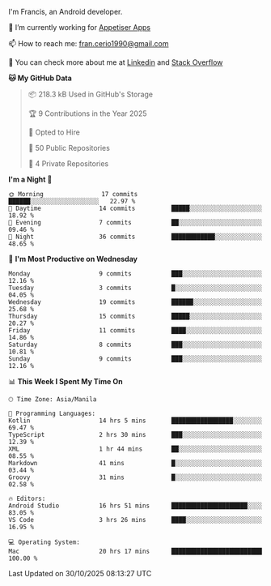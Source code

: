 
I'm Francis, an Android developer.

🔭 I’m currently working for [Appetiser Apps](http://appetiser.com.au)

📫 How to reach me: fran.cerio1990@gmail.com

👀 You can check more about me at [Linkedin](https://www.linkedin.com/in/francerio/) and [Stack Overflow](https://stackoverflow.com/users/1614267/fran-ceriu)



<!--START_SECTION:waka-->
**🐱 My GitHub Data** 

> 📦 218.3 kB Used in GitHub's Storage 
 > 
> 🏆 9 Contributions in the Year 2025
 > 
> 💼 Opted to Hire
 > 
> 📜 50 Public Repositories 
 > 
> 🔑 4 Private Repositories 
 > 
**I'm a Night 🦉** 

```text
🌞 Morning                17 commits          ██████░░░░░░░░░░░░░░░░░░░   22.97 % 
🌆 Daytime                14 commits          █████░░░░░░░░░░░░░░░░░░░░   18.92 % 
🌃 Evening                7 commits           ██░░░░░░░░░░░░░░░░░░░░░░░   09.46 % 
🌙 Night                  36 commits          ████████████░░░░░░░░░░░░░   48.65 % 
```
📅 **I'm Most Productive on Wednesday** 

```text
Monday                   9 commits           ███░░░░░░░░░░░░░░░░░░░░░░   12.16 % 
Tuesday                  3 commits           █░░░░░░░░░░░░░░░░░░░░░░░░   04.05 % 
Wednesday                19 commits          ██████░░░░░░░░░░░░░░░░░░░   25.68 % 
Thursday                 15 commits          █████░░░░░░░░░░░░░░░░░░░░   20.27 % 
Friday                   11 commits          ████░░░░░░░░░░░░░░░░░░░░░   14.86 % 
Saturday                 8 commits           ███░░░░░░░░░░░░░░░░░░░░░░   10.81 % 
Sunday                   9 commits           ███░░░░░░░░░░░░░░░░░░░░░░   12.16 % 
```


📊 **This Week I Spent My Time On** 

```text
🕑︎ Time Zone: Asia/Manila

💬 Programming Languages: 
Kotlin                   14 hrs 5 mins       █████████████████░░░░░░░░   69.47 % 
TypeScript               2 hrs 30 mins       ███░░░░░░░░░░░░░░░░░░░░░░   12.39 % 
XML                      1 hr 44 mins        ██░░░░░░░░░░░░░░░░░░░░░░░   08.55 % 
Markdown                 41 mins             █░░░░░░░░░░░░░░░░░░░░░░░░   03.44 % 
Groovy                   31 mins             █░░░░░░░░░░░░░░░░░░░░░░░░   02.58 % 

🔥 Editors: 
Android Studio           16 hrs 51 mins      █████████████████████░░░░   83.05 % 
VS Code                  3 hrs 26 mins       ████░░░░░░░░░░░░░░░░░░░░░   16.95 % 

💻 Operating System: 
Mac                      20 hrs 17 mins      █████████████████████████   100.00 % 
```


 Last Updated on 30/10/2025 08:13:27 UTC
<!--END_SECTION:waka-->
